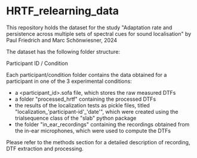 # HRTF_relearning_data
This repository holds the dataset for the study "Adaptation rate and persistence across multiple sets of spectral cues for sound localisation" 
by Paul Friedrich and Marc Schönwiesner, 2024

The dataset has the following folder structure:

Participant ID / Condition 

Each participant/condition folder contains the data obtained for a participant in one of the 3 experimental conditions:

- a <participant_id>.sofa file, which stores the raw measured DTFs
- a folder "processed_hrtf" containing the processed DTFs
- the results of the localization tests as pickle files, titled "localization_'participant-id'_'date'", 
  which were created using the trialsequence class of the "slab" python package
- the folder "in_ear_recordings" containing the recordings obtained from the in-ear microphones, which were used to compute the DTFs

Please refer to the methods section for a detailed description of recording, DTF extraction and processing.
